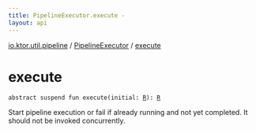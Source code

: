 ```yaml
---
title: PipelineExecutor.execute - 
layout: api
---
```


<div class='api-docs-breadcrumbs'><a href="../index.html">io.ktor.util.pipeline</a> / <a href="index.html">PipelineExecutor</a> / <a href="./execute.html">execute</a></div>

# execute

<div class="signature"><code><span class="keyword">abstract</span> <span class="keyword">suspend</span> <span class="keyword">fun </span><span class="identifier">execute</span><span class="symbol">(</span><span class="parameterName" id="io.ktor.util.pipeline.PipelineExecutor$execute(io.ktor.util.pipeline.PipelineExecutor.R)/initial">initial</span><span class="symbol">:</span>&nbsp;<a href="index.html#R"><span class="identifier">R</span></a><span class="symbol">)</span><span class="symbol">: </span><a href="index.html#R"><span class="identifier">R</span></a></code></div>

Start pipeline execution or fail if already running and not yet completed.
It should not be invoked concurrently.

